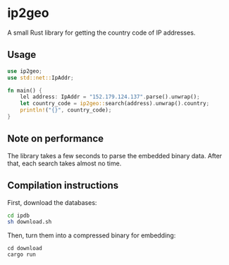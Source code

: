 # ip2geo
A small Rust library for getting the country code of IP addresses.

## Usage
```rust
use ip2geo;
use std::net::IpAddr;

fn main() {
    lel address: IpAddr = "152.179.124.137".parse().unwrap();
    let country_code = ip2geo::search(address).unwrap().country;
    println!("{}", country_code);
}
```

## Note on performance
The library takes a few seconds to
parse the embedded binary data.
After that, each search takes almost no time.

## Compilation instructions
First, download the databases:

```bash
cd ipdb
sh download.sh
```

Then, turn them into a compressed binary for embedding:

```
cd download
cargo run
```
